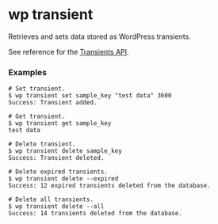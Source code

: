 # wp transient

Retrieves and sets data stored as WordPress transients.

See reference for the [Transients API](https://codex.wordpress.org/Transients_API).


### Examples

    # Set transient.
    $ wp transient set sample_key "test data" 3600
    Success: Transient added.

    # Get transient.
    $ wp transient get sample_key
    test data

    # Delete transient.
    $ wp transient delete sample_key
    Success: Transient deleted.

    # Delete expired transients.
    $ wp transient delete --expired
    Success: 12 expired transients deleted from the database.

    # Delete all transients.
    $ wp transient delete --all
    Success: 14 transients deleted from the database.
